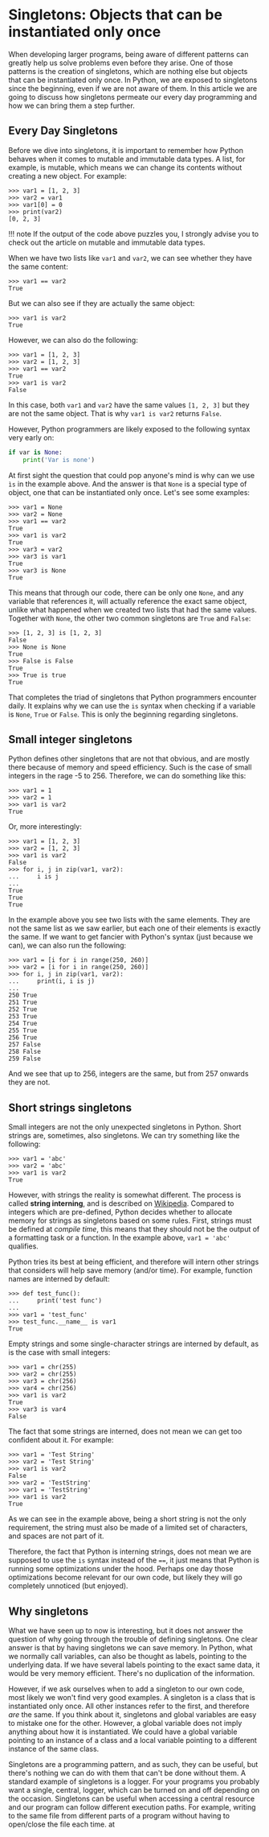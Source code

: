 # Singletons: Objects that can be instantiated only once

When developing larger programs, being aware of different patterns can greatly help us solve problems even before they arise. One of those patterns is the creation of singletons, which are nothing else but objects that can be instantiated only once. In Python, we are exposed to singletons since the beginning, even if we are not aware of them. In this article we are going to discuss how singletons permeate our every day programming and how we can bring them a step further. 

## Every Day Singletons
Before we dive into singletons, it is important to remember how Python behaves when it comes to mutable and immutable data types. A list, for example, is mutable, which means we can change its contents without creating a new object. For example:

```pycon
>>> var1 = [1, 2, 3]
>>> var2 = var1
>>> var1[0] = 0
>>> print(var2)
[0, 2, 3]
```

!!! note
    If the output of the code above puzzles you, I strongly advise you to check out the article on mutable and immutable data types. 

When we have two lists like ``var1`` and ``var2``, we can see whether they have the same content:

```pycon
>>> var1 == var2 
True
```

But we can also see if they are actually the same object:

```pycon
>>> var1 is var2
True
```

However, we can also do the following: 

```pycon
>>> var1 = [1, 2, 3]
>>> var2 = [1, 2, 3]
>>> var1 == var2
True
>>> var1 is var2
False
```

In this case, both ``var1`` and ``var2`` have the same values ``[1, 2, 3]`` but they are not the same object. That is why ``var1 is var2`` returns ``False``. 

However, Python programmers are likely exposed to the following syntax very early on:

```python
if var is None:
    print('Var is none')
```

At first sight the question that could pop anyone's mind is why can we use ``ìs`` in the example above. And the answer is that ``None`` is a special type of object, one that can be instantiated only once. Let's see some examples:

```pycon
>>> var1 = None
>>> var2 = None
>>> var1 == var2
True
>>> var1 is var2
True
>>> var3 = var2
>>> var3 is var1
True
>>> var3 is None
True
```

This means that through our code, there can be only one ``None``, and any variable that references it, will actually reference the exact same object, unlike what happened when we created two lists that had the same values. Together with ``None``, the other two common singletons are ``True`` and ``False``:

```pycon
>>> [1, 2, 3] is [1, 2, 3]
False
>>> None is None
True
>>> False is False
True
>>> True is true
True
```

That completes the triad of singletons that Python programmers encounter daily. It explains why we can use the ``is`` syntax when checking if a variable is ``None``, ``True`` or ``False``. This is only the beginning regarding singletons.

## Small integer singletons
Python defines other singletons that are not that obvious, and are mostly there because of memory and speed efficiency. Such is the case of small integers in the rage -5 to 256. Therefore, we can do something like this:

```pycon
>>> var1 = 1
>>> var2 = 1
>>> var1 is var2
True
```

Or, more interestingly:

```pycon
>>> var1 = [1, 2, 3]
>>> var2 = [1, 2, 3]
>>> var1 is var2
False
>>> for i, j in zip(var1, var2):
...     i is j
... 
True
True
True
```

In the example above you see two lists with the same elements. They are not the same list as we saw earlier, but each one of their elements is exactly the same. If we want to get fancier with Python's syntax (just because we can), we can also run the following:

```pycon
>>> var1 = [i for i in range(250, 260)]
>>> var2 = [i for i in range(250, 260)]
>>> for i, j in zip(var1, var2):
...     print(i, i is j)
... 
250 True
251 True
252 True
253 True
254 True
255 True
256 True
257 False
258 False
259 False
```

And we see that up to 256, integers are the same, but from 257 onwards they are not. 

## Short strings singletons
Small integers are not the only unexpected singletons in Python. Short strings are, sometimes, also singletons. We can try something like the following:

```pycon
>>> var1 = 'abc'
>>> var2 = 'abc'
>>> var1 is var2
True
```

However, with strings the reality is somewhat different. The process is called **string interning**, and is described on [Wikipedia](https://en.wikipedia.org/wiki/String_interning). Compared to integers which are pre-defined, Python decides whether to allocate memory for strings as singletons based on some rules. First, strings must be defined at *compile time*, this means that they should not be the output of a formatting task or a function. In the example above, ``var1 = 'abc'`` qualifies. 

Python tries its best at being efficient, and therefore will intern other strings that considers will help save memory (and/or time). For example, function names are interned by default:

```pycon
>>> def test_func():
...     print('test func')
... 
>>> var1 = 'test_func'
>>> test_func.__name__ is var1
True
```

Empty strings and some single-character strings are interned by default, as is the case with small integers:

```pycon
>>> var1 = chr(255)
>>> var2 = chr(255)
>>> var3 = chr(256)
>>> var4 = chr(256)
>>> var1 is var2
True
>>> var3 is var4
False
```

The fact that some strings are interned, does not mean we can get too confident about it. For example:

```pycon
>>> var1 = 'Test String'
>>> var2 = 'Test String'
>>> var1 is var2
False
>>> var2 = 'TestString'
>>> var1 = 'TestString'
>>> var1 is var2
True
```

As we can see in the example above, being a short string is not the only requirement, the string must also be made of a limited set of characters, and spaces are not part of it. 

Therefore, the fact that Python is interning strings, does not mean we are supposed to use the ``is`` syntax instead of the ``==``, it just means that Python is running some optimizations under the hood. Perhaps one day those optimizations become relevant for our own code, but likely they will go completely unnoticed (but enjoyed). 

## Why singletons
What we have seen up to now is interesting, but it does not answer the question of why going through the trouble of defining singletons. One clear answer is that by having singletons we can save memory. In Python, what we normally call variables, can also be thought as labels, pointing to the underlying data. If we have several labels pointing to the exact same data, it would be very memory efficient. There's no duplication of the information. 

However, if we ask ourselves when to add a singleton to our own code, most likely we won't find very good examples. A singleton is a class that is instantiated only once. All other instances refer to the first, and therefore *are* the same. If you think about it, singletons and global variables are easy to mistake one for the other. However, a global variable does not imply anything about how it is instantiated. We could have a global variable pointing to an instance of a class and a local variable pointing to a different instance of the same class. 

Singletons are a programming pattern, and as such, they can be useful, but there's nothing we can do with them that can't be done without them. A standard example of singletons is a logger. For your programs you probably want a single, central, logger, which can be turned on and off depending on the occasion. Singletons can be useful when accessing a central resource and our program can follow different execution paths. For example, writing to the same file from different parts of a program without having to open/close the file each time. at 